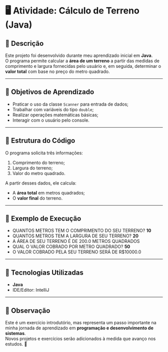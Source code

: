 # 🖥️ Atividade: Cálculo de Terreno (Java)

## 📌 Descrição
Este projeto foi desenvolvido durante meu aprendizado inicial em **Java**.  
O programa permite calcular a **área de um terreno** a partir das medidas de comprimento e largura fornecidas pelo usuário e, em seguida, determinar o **valor total** com base no preço do metro quadrado.

---

## 🎯 Objetivos de Aprendizado
- Praticar o uso da classe `Scanner` para entrada de dados;  
- Trabalhar com variáveis do tipo `double`;  
- Realizar operações matemáticas básicas;  
- Interagir com o usuário pelo console.

---

## 📂 Estrutura do Código
O programa solicita três informações:  
1. Comprimento do terreno;  
2. Largura do terreno;  
3. Valor do metro quadrado.  

A partir desses dados, ele calcula:  
- A **área total** em metros quadrados;  
- O **valor final** do terreno.  

---

## 📖 Exemplo de Execução
- QUANTOS METROS TEM O COMPRIMENTO DO SEU TERRENO? **10**
- QUANTOS METROS TEM A LARGURA DE SEU TERRENO? **20**
- A ÁREA DE SEU TERRENO É DE 200.0 METROS QUADRADOS
- QUAL O VALOR COBRADO POR METRO QUADRADO? **50**
- O VALOR COBRADO PELA SEU TERRENO SERÁ DE R$10000.0

---

## 🚀 Tecnologias Utilizadas
- **Java**  
- IDE/Editor: IntelliJ

---

## 📌 Observação
Este é um exercício introdutório, mas representa um passo importante na minha jornada de aprendizado em **programação e desenvolvimento de sistemas**.  
Novos projetos e exercícios serão adicionados à medida que avanço nos estudos. 🚀
